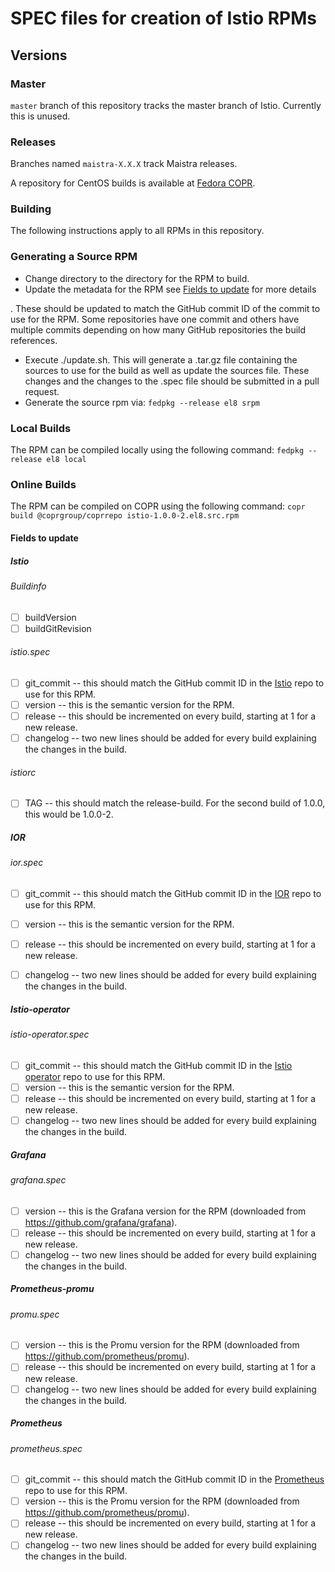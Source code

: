 # SPEC files for creation of Istio RPMs

## Versions

### Master
`master` branch of this repository tracks the master branch of Istio. Currently this is unused. 

### Releases
Branches named `maistra-X.X.X` track Maistra releases.

A repository for CentOS builds is available at [Fedora COPR](https://copr.fedorainfracloud.org/coprs/g/maistra/istio/).


### Building 
The following instructions apply to all RPMs in this repository. 

### Generating a Source RPM
* Change directory to the directory for the RPM to build. 
* Update the metadata for the RPM see [Fields to update](#fields-to-update) for more details

. These should be updated
to match the GitHub commit ID of the commit to use for the RPM. Some repositories have one commit and
others have multiple commits depending on how many GitHub repositories the build references. 
* Execute ./update.sh. This will generate a .tar.gz file containing the sources to use for the build
as well as update the sources file. These changes and the changes to the .spec file should be
submitted in a pull request. 
* Generate the source rpm via: `fedpkg --release el8 srpm`

### Local Builds
The RPM can be compiled locally using the following command: `fedpkg --release el8 local`

### Online Builds
The RPM can be compiled on COPR using the following command: `copr build @coprgroup/coprrepo istio-1.0.0-2.el8.src.rpm`


#### Fields to update
##### Istio 
###### Buildinfo
- [ ] buildVersion
- [ ] buildGitRevision
###### istio.spec
- [ ] git_commit -- this should match the GitHub commit ID in the [Istio](https://github.com/maistra/istio) repo to use for this RPM.
- [ ] version -- this is the semantic version for the RPM.
- [ ] release -- this should be incremented on every build, starting at 1 for a new release. 
- [ ] changelog -- two new lines should be added for every build explaining the changes in the build.
###### istiorc
- [ ] TAG -- this should match the release-build. For the second build of 1.0.0, this would be 1.0.0-2.

##### IOR 
###### ior.spec
- [ ] git_commit -- this should match the GitHub commit ID in the [IOR](https://github.com/maistra/ior) repo to use for this RPM. 
- [ ] version -- this is the semantic version for the RPM.
- [ ] release -- this should be incremented on every build, starting at 1 for a new release. 
- [ ] changelog -- two new lines should be added for every build explaining the changes in the build.


##### Istio-operator 
###### istio-operator.spec
- [ ] git_commit -- this should match the GitHub commit ID in the [Istio operator](https://github.com/maistra/istio-operator) repo to use for this RPM. 
- [ ] version -- this is the semantic version for the RPM.
- [ ] release -- this should be incremented on every build, starting at 1 for a new release. 
- [ ] changelog -- two new lines should be added for every build explaining the changes in the build.

##### Grafana
###### grafana.spec
- [ ] version -- this is the Grafana version for the RPM (downloaded from https://github.com/grafana/grafana).
- [ ] release -- this should be incremented on every build, starting at 1 for a new release. 
- [ ] changelog -- two new lines should be added for every build explaining the changes in the build.

##### Prometheus-promu
###### promu.spec
- [ ] version -- this is the Promu version for the RPM (downloaded from https://github.com/prometheus/promu).
- [ ] release -- this should be incremented on every build, starting at 1 for a new release. 
- [ ] changelog -- two new lines should be added for every build explaining the changes in the build.

##### Prometheus
###### prometheus.spec
- [ ] git_commit -- this should match the GitHub commit ID in the [Prometheus](https://github.com/maistra/prometheus) repo to use for this RPM. 
- [ ] version -- this is the Promu version for the RPM (downloaded from https://github.com/prometheus/promu).
- [ ] release -- this should be incremented on every build, starting at 1 for a new release. 
- [ ] changelog -- two new lines should be added for every build explaining the changes in the build.
